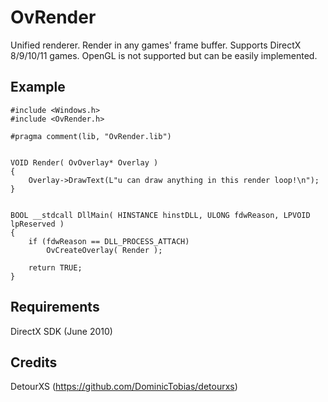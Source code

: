OvRender
========

Unified renderer. Render in any games' frame buffer. Supports DirectX 8/9/10/11 games. OpenGL is not supported but can be easily implemented.

Example
-------

    #include <Windows.h>
    #include <OvRender.h>
    
    #pragma comment(lib, "OvRender.lib")
    
    
    VOID Render( OvOverlay* Overlay )
    {
        Overlay->DrawText(L"u can draw anything in this render loop!\n");
    }
    
    
    BOOL __stdcall DllMain( HINSTANCE hinstDLL, ULONG fdwReason, LPVOID lpReserved )
    {
        if (fdwReason == DLL_PROCESS_ATTACH)
            OvCreateOverlay( Render );
            
        return TRUE;
    }
    
Requirements
------------

DirectX SDK (June 2010)

Credits
-------

DetourXS (https://github.com/DominicTobias/detourxs)
